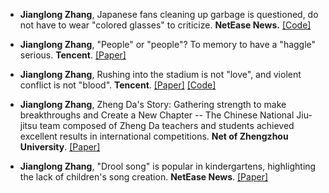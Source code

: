 - <strong>Jianglong Zhang</strong>, Japanese fans cleaning up garbage is questioned, do not have to wear "colored glasses" to criticize. <strong>NetEase News.</strong> [[Code]](https://m.163.com/dy/article/HN22KT760514EV7Q.html)

- <strong>Jianglong Zhang</strong>, "People" or "people"? To memory to have a "haggle" serious. <strong>Tencent</strong>. [[Paper]](https://view.inews.qq.com/k/20221028A02S4800?web_channel=wap&openApp=false)

- <strong>Jianglong Zhang</strong>, Rushing into the stadium is not "love", and violent conflict is not "blood". <strong>Tencent</strong>. [[Paper]](https://doi.org/10.1109/TGRS.2024.3371503) [[Code]](https://view.inews.qq.com/k/20221003A06X5G00?web_channel=wap&openApp=false)

- <strong>Jianglong Zhang</strong>, Zheng Da's Story: Gathering strength to make breakthroughs and Create a New Chapter -- The Chinese National Jiu-jitsu team composed of Zheng Da teachers and students achieved excellent results in international competitions. <strong>Net of Zhengzhou University</strong>. [[Paper]](https://www.zzu.edu.cn/info/1347/77265.htm)

- <strong>Jianglong Zhang</strong>, "Drool song" is popular in kindergartens, highlighting the lack of children's song creation. <strong>NetEase News</strong>. [[Paper]](https://m.163.com/dy/article/HMFM1A850514EV7Q.html)



